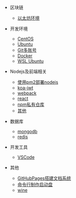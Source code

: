 - 区块链
  - [以太坊环境](eth.md)

- 开发环境
  - [CentOS](centos.md)
  - [Ubuntu](ubuntu.md)
  - [Git多账号](git.md)
  - [Docker](docker.md)
  - [WSL Ubuntu](wsl.md)

- Nodejs及前端相关
  - [使用pm2部署nodejs](pm2.md)
  - [koa-jwt](koajwt.md)
  - [webpack](webpack.md)
  - [react](react.md)
  - [npm私有仓库](verdaccio.md)
  - [其他](nodejs.md)

- 数据库
  - [mongodb](mongodb.md)
  - [redis](redis.md)

- 开发工具
  - [VSCode](vscode.md)

- 其他
    - [GitHubPages搭建文档系统](githubpages.md)
    - [命令行制作启动盘](dd.md)
    - [wine](wine.md)

